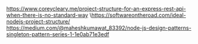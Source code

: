 https://www.coreycleary.me/project-structure-for-an-express-rest-api-when-there-is-no-standard-way
\https://softwareontheroad.com/ideal-nodejs-project-structure/
https://medium.com/@maheshkumawat_83392/node-js-design-patterns-singleton-pattern-series-1-1e0ab71e3edf